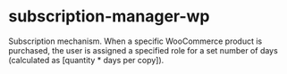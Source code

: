 # subscription-manager-wp
Subscription mechanism. When a specific WooCommerce product is purchased, the user is assigned a specified role for a set number of days (calculated as [quantity * days per copy]).
